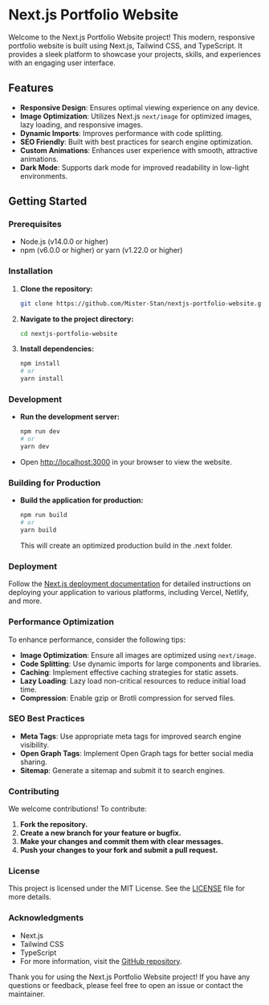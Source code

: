 # Next.js Portfolio Website

Welcome to the Next.js Portfolio Website project! This modern, responsive portfolio website is built using Next.js, Tailwind CSS, and TypeScript. It provides a sleek platform to showcase your projects, skills, and experiences with an engaging user interface.

## Features

- **Responsive Design**: Ensures optimal viewing experience on any device.
- **Image Optimization**: Utilizes Next.js `next/image` for optimized images, lazy loading, and responsive images.
- **Dynamic Imports**: Improves performance with code splitting.
- **SEO Friendly**: Built with best practices for search engine optimization.
- **Custom Animations**: Enhances user experience with smooth, attractive animations.
- **Dark Mode**: Supports dark mode for improved readability in low-light environments.

## Getting Started

### Prerequisites

- Node.js (v14.0.0 or higher)
- npm (v6.0.0 or higher) or yarn (v1.22.0 or higher)

### Installation

1. **Clone the repository:**
   ```bash
   git clone https://github.com/Mister-Stan/nextjs-portfolio-website.git
   ```
2. **Navigate to the project directory:**
   ```bash
   cd nextjs-portfolio-website
   ```
3. **Install dependencies:**
   ```bash
   npm install
   # or
   yarn install
   ```

### Development

- **Run the development server:** 
  ```bash
  npm run dev
  # or
  yarn dev
  ```
- Open [http://localhost:3000](http://localhost:3000) in your browser to view the website.

### Building for Production

- **Build the application for production:**
  ```bash
  npm run build
  # or
  yarn build
  ```
  This will create an optimized production build in the .next folder.

### Deployment

Follow the [Next.js deployment documentation](https://nextjs.org/docs/deployment) for detailed instructions on deploying your application to various platforms, including Vercel, Netlify, and more.

### Performance Optimization

To enhance performance, consider the following tips:

- **Image Optimization**: Ensure all images are optimized using `next/image`.
- **Code Splitting**: Use dynamic imports for large components and libraries.
- **Caching**: Implement effective caching strategies for static assets.
- **Lazy Loading**: Lazy load non-critical resources to reduce initial load time.
- **Compression**: Enable gzip or Brotli compression for served files.

### SEO Best Practices

- **Meta Tags**: Use appropriate meta tags for improved search engine visibility.
- **Open Graph Tags**: Implement Open Graph tags for better social media sharing.
- **Sitemap**: Generate a sitemap and submit it to search engines.

### Contributing

We welcome contributions! To contribute:

1. **Fork the repository.**
2. **Create a new branch for your feature or bugfix.**
3. **Make your changes and commit them with clear messages.**
4. **Push your changes to your fork and submit a pull request.**

### License
This project is licensed under the MIT License. See the [LICENSE](LICENSE) file for more details.

### Acknowledgments

- Next.js
- Tailwind CSS
- TypeScript
- For more information, visit the [GitHub repository](https://github.com/Mister-Stan/nextjs-portfolio-website).

Thank you for using the Next.js Portfolio Website project! If you have any questions or feedback, please feel free to open an issue or contact the maintainer.